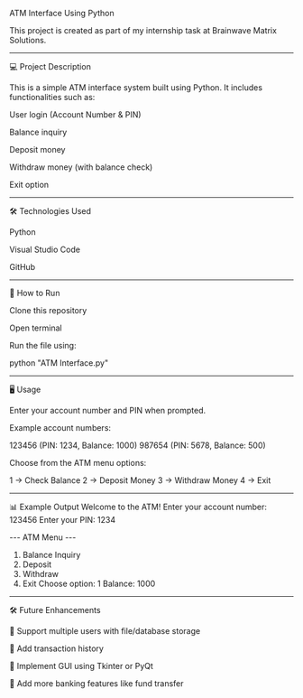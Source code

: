 ATM Interface Using Python

This project is created as part of my internship task at Brainwave Matrix Solutions.

---

💻 Project Description

This is a simple ATM interface system built using Python. It includes functionalities such as:

User login (Account Number & PIN)

Balance inquiry

Deposit money

Withdraw money (with balance check)

Exit option

---

🛠 Technologies Used

Python

Visual Studio Code

GitHub

---

🚀 How to Run

Clone this repository

Open terminal

Run the file using:

python "ATM Interface.py"

---

🖥️ Usage

Enter your account number and PIN when prompted.

Example account numbers:

123456 (PIN: 1234, Balance: 1000)
987654 (PIN: 5678, Balance: 500)

Choose from the ATM menu options:

1 → Check Balance
2 → Deposit Money
3 → Withdraw Money
4 → Exit

---

📊 Example Output
Welcome to the ATM!
Enter your account number: 123456
Enter your PIN: 1234

--- ATM Menu ---
1. Balance Inquiry
2. Deposit
3. Withdraw
4. Exit
Choose option: 1
Balance: 1000

---

🛠️ Future Enhancements

🔹 Support multiple users with file/database storage

🔹 Add transaction history

🔹 Implement GUI using Tkinter or PyQt

🔹 Add more banking features like fund transfer
